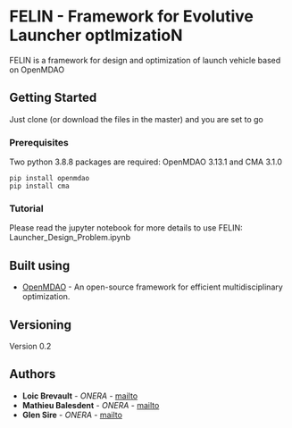 # FELIN - Framework for Evolutive Launcher optImizatioN

FELIN is a framework for design and optimization of launch vehicle based on OpenMDAO

## Getting Started

Just clone (or download the files in the master) and you are set to go

### Prerequisites

Two python 3.8.8 packages are required: OpenMDAO 3.13.1 and CMA 3.1.0 

```
pip install openmdao
pip install cma
```

### Tutorial

Please read the jupyter notebook for more details to use FELIN: Launcher_Design_Problem.ipynb 


## Built using

* [OpenMDAO](http://openmdao.org/) - An open-source framework for efficient multidisciplinary optimization.

## Versioning

Version 0.2

## Authors

* **Loic Brevault** - *ONERA* - [mailto](mailto:loic.brevault@onera.fr)
* **Mathieu Balesdent** - *ONERA* - [mailto](mailto:mathieu.balesdent@onera.fr)
* **Glen Sire** - *ONERA* - [mailto](mailto:glen.sire@onera.fr)